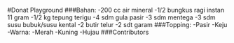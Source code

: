 #Donat Playground
###Bahan:
-200 cc air mineral
-1/2 bungkus ragi instan 11 gram
-1/2 kg tepung terigu
-4 sdm gula pasir
-3 sdm mentega
-3 sdm susu bubuk/susu kental
-2 butir telur
-2 sdt garam
###Topping:
-Pasir
-Keju
-Warna:
-Merah
-Kuning
-Hujau
###Contributors
